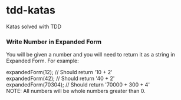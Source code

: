 # tdd-katas
Katas solved with TDD

### Write Number in Expanded Form
You will be given a number and you will need to return it as a string in Expanded Form. For example:

expandedForm(12); // Should return '10 + 2'  
expandedForm(42); // Should return '40 + 2'  
expandedForm(70304); // Should return '70000 + 300 + 4'  
NOTE: All numbers will be whole numbers greater than 0.  
